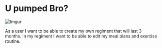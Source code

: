 <h1>U pumped Bro?</h1>

![Imgur](https://i.imgur.com/kSENrfA.png)

<p>As a user I want to be able to create my own regiment that will last 3 months. In my regiment I want to be able to edit my meal plans and exercise routine.</p>

